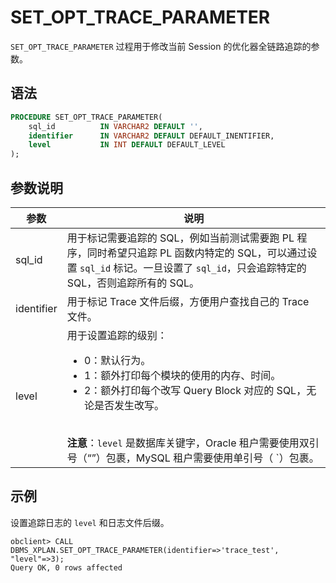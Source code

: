# SET_OPT_TRACE_PARAMETER

`SET_OPT_TRACE_PARAMETER` 过程用于修改当前 Session 的优化器全链路追踪的参数。

## 语法

```sql
PROCEDURE SET_OPT_TRACE_PARAMETER(
    sql_id          IN VARCHAR2 DEFAULT '',
    identifier      IN VARCHAR2 DEFAULT DEFAULT_INENTIFIER,
    level           IN INT DEFAULT DEFAULT_LEVEL
);
```

## 参数说明

| 参数 | 说明 |
| --- | --- |
| sql_id | 用于标记需要追踪的 SQL，例如当前测试需要跑 PL 程序，同时希望只追踪 PL 函数内特定的 SQL，可以通过设置 `sql_id` 标记。一旦设置了 `sql_id`，只会追踪特定的 SQL，否则追踪所有的 SQL。 |
| identifier | 用于标记 Trace 文件后缀，方便用户查找自己的 Trace 文件。 |
| level | 用于设置追踪的级别：<ul> <li>0：默认行为。</li> <li> 1：额外打印每个模块的使用的内存、时间。</li> <li>2：额外打印每个改写 Query Block 对应的 SQL，无论是否发生改写。</li></ul><br> **注意**：`level` 是数据库关键字，Oracle 租户需要使用双引号（“”）包裹，MySQL 租户需要使用单引号（ `）包裹。 |

## 示例

设置追踪日志的 `level` 和日志文件后缀。

```shell
obclient> CALL DBMS_XPLAN.SET_OPT_TRACE_PARAMETER(identifier=>'trace_test', "level"=>3);
Query OK, 0 rows affected 
```
